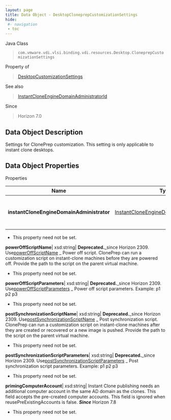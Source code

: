 ```yaml
---
layout: page
title: Data Object - DesktopCloneprepCustomizationSettings
hide:
 #- navigation
 - toc
---
```






Java Class  
> `com.vmware.vdi.vlsi.binding.vdi.resources.Desktop.CloneprepCustomizationSettings`

Property of  
> [DesktopCustomizationSettings](vdi.resources.Desktop.CustomizationSettings.md#field_detail)

See also  
> [InstantCloneEngineDomainAdministratorId](vdi.entity.InstantCloneEngineDomainAdministratorId.md)

Since  
> Horizon 7.0


## Data Object Description 

Settings for ClonePrep customization. This setting is only applicable to instant clone desktops. 

## Data Object Properties

Properties

Name |  Type |  Description   
---|---|---  
**instantCloneEngineDomainAdministrator**| [InstantCloneEngineDomainAdministratorId](vdi.entity.InstantCloneEngineDomainAdministratorId.md)| **Deprecated.**_use #CustomizationSettings.instantCloneEngineDomainAdministrator instead._ Instant Clone Engine domain administrator. This is the administrator which will add the machines to its domain upon creation.   


 * This property need not be set.

  
**powerOffScriptName**|  xsd:string| **Deprecated.**_since Horizon 2309. Use[powerOffScriptName](vdi.resources.Desktop.CustomizationScriptSettings.md#powerOffScriptName) _ Power off script. ClonePrep can run a customization script on instant-clone machines before they are powered off. Provide the path to the script on the parent virtual machine.   


 * This property need not be set.

  
**powerOffScriptParameters**|  xsd:string| **Deprecated.**_since Horizon 2309. Use[powerOffScriptParameters](vdi.resources.Desktop.CustomizationScriptSettings.md#powerOffScriptParameters) _ Power off script parameters. Example: p1 p2 p3   


 * This property need not be set.

  
**postSynchronizationScriptName**|  xsd:string| **Deprecated.**_since Horizon 2309. Use[postSynchronizationScriptName](vdi.resources.Desktop.CustomizationScriptSettings.md#postSynchronizationScriptName) _ Post synchronization script. ClonePrep can run a customization script on instant-clone machines after they are created or recovered or a new image is pushed. Provide the path to the script on the parent virtual machine.   


 * This property need not be set.

  
**postSynchronizationScriptParameters**|  xsd:string| **Deprecated.**_since Horizon 2309. Use[postSynchronizationScriptParameters](vdi.resources.Desktop.CustomizationScriptSettings.md#postSynchronizationScriptParameters) _ Post synchronization script parameters. Example: p1 p2 p3   


 * This property need not be set.

  
**primingComputerAccount**|  xsd:string|  Instant Clone publishing needs an additional computer account in the same AD domain as the clones. This field accepts the pre-created computer accounts. This field is ignored when reusePreExistingAccounts is false.  **_Since_** Horizon 7.8  


 * This property need not be set.

  
  
  
   
  
  
